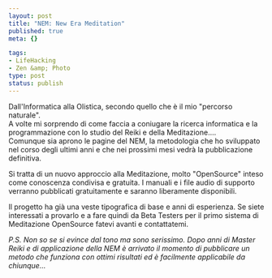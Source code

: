 ```yaml
--- 
layout: post
title: "NEM: New Era Meditation"
published: true
meta: {}

tags: 
- LifeHacking
- Zen &amp; Photo
type: post
status: publish
---
```

Dall'Informatica alla Olistica, secondo quello che è il mio "percorso naturale".  
A volte mi sorprendo di come faccia a coniugare la ricerca informatica e la programmazione con lo studio del Reiki e della Meditazione....  
Comunque sia aprono le pagine del NEM, la metodologia che ho sviluppato nel corso degli ultimi anni e che nei prossimi mesi vedrà la pubblicazione definitiva.

Si tratta di un nuovo approccio alla Meditazione, molto "OpenSource" inteso come conoscenza condivisa e gratuita. I manuali e i file audio di supporto verranno pubblicati gratuitamente e saranno liberamente disponibili.

Il progetto ha già una veste tipografica di base e anni di esperienza. Se siete interessati a provarlo e a fare quindi da Beta Testers per il primo sistema di Meditazione OpenSource fatevi avanti e contattatemi.  

*P.S. Non so se si evince dal tono ma sono serissimo. Dopo anni di Master Reiki e di applicazione della NEM è arrivato il momento di pubblicare un metodo che funziona con ottimi risultati ed è facilmente applicabile da chiunque...* 
